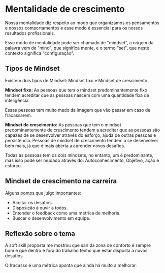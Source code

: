 # Mentalidade de crescimento

Nossa mentalidade diz respeito  ao modo que organizamos os pensamentos e nossos comportamentos e esse modo é essencial para os nossos resultados profissionais. 

Esse modo de mentalidade pode ser chamado de "mindset", a origem da palavra vem de "mind", que significa mente, e o termo "set", que neste contexto significa "configuração".

## Tipos de Mindset

Existem dois tipos de Mindset: Mindset fixo e Mindset de crescimento. 

**Mindset fixo:** As pessoas que tem o mindset predominantemente fixo tendem acreditar que as pessoas nascem com uma quantidade fixa de inteligência. 

Essas pessoas tem muito medo da imagem que vão passar em caso de fracassarem.

**Mindset de crescimento:** As pessoas que tem o mindset predominantemente de crescimento tendem a acreditar que as pessoas são capazes de se desenvolver através do esforço, ajuda de outras pessoas e persistência.
Pessoas de mindset de crescimento tendem a se desenvolver bem mais, já que é mais aberta a aprender novos desafios.

Todas as pessoas tem os dois mindsets, no entanto, um é predominante, mas isso pode ser mudado através do: Autoconhecimento, Objetivo, ação e esforço.

## Mindset de crescimento na carreira
Alguns pontos que julgo importantes:
* Aceitar os desafios. 
* Disposição à ouvir a todos. 
* Entender o feedback como uma métrica de melhoria.
* Buscar o desenvolvimento em equipe.

## Reflexão sobre o tema
A soft skill proposta me mostrou que sair da zona de conforto é sempre bom e que dentro e fora do trabalho tenho que estar disposta a novos desafios.

O fracasso é uma métrica aponta que ainda há muito a melhorar.









